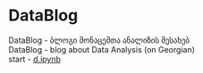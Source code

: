 # DataBlog
DataBlog - ბლოგი მონაცემთა ანალიზის შესახებ<br>
DataBlog - blog about Data Analysis (on Georgian)<br>
start - <a href='d.ipynb'>d.ipynb</a>
